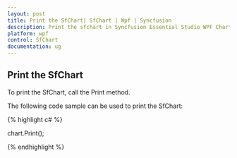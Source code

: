 ```yaml
---
layout: post
title: Print the SfChart| SfChart | Wpf | Syncfusion
description: Print the sfchart in Syncfusion Essential Studio WPF Chart (SfChart) control, its elements and more.
platform: wpf
control: SfChart
documentation: ug
---
```


## Print the SfChart

To print the SfChart, call the Print method.

The following code sample can be used to print the SfChart:

{% highlight c# %}

  chart.Print();   

{% endhighlight  %}

